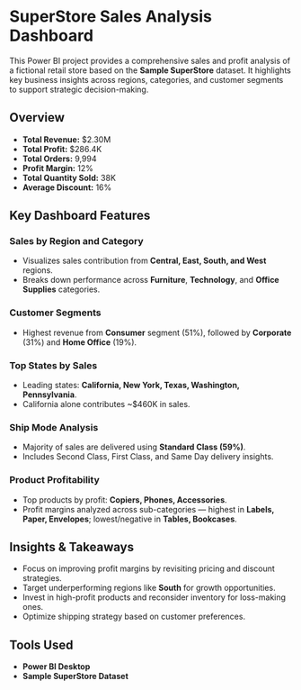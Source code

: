 # SuperStore Sales Analysis Dashboard

This Power BI project provides a comprehensive sales and profit analysis of a fictional retail store based on the **Sample SuperStore** dataset. It highlights key business insights across regions, categories, and customer segments to support strategic decision-making.

## Overview

- **Total Revenue:** $2.30M  
- **Total Profit:** $286.4K  
- **Total Orders:** 9,994  
- **Profit Margin:** 12%  
- **Total Quantity Sold:** 38K  
- **Average Discount:** 16%

## Key Dashboard Features

### Sales by Region and Category
- Visualizes sales contribution from **Central, East, South, and West** regions.
- Breaks down performance across **Furniture**, **Technology**, and **Office Supplies** categories.

### Customer Segments
- Highest revenue from **Consumer** segment (51%), followed by **Corporate** (31%) and **Home Office** (19%).

### Top States by Sales
- Leading states: **California, New York, Texas, Washington, Pennsylvania**.
- California alone contributes ~$460K in sales.

### Ship Mode Analysis
- Majority of sales are delivered using **Standard Class (59%)**.
- Includes Second Class, First Class, and Same Day delivery insights.

### Product Profitability
- Top products by profit: **Copiers, Phones, Accessories**.
- Profit margins analyzed across sub-categories — highest in **Labels, Paper, Envelopes**; lowest/negative in **Tables, Bookcases**.

## Insights & Takeaways

- Focus on improving profit margins by revisiting pricing and discount strategies.
- Target underperforming regions like **South** for growth opportunities.
- Invest in high-profit products and reconsider inventory for loss-making ones.
- Optimize shipping strategy based on customer preferences.

## Tools Used

- **Power BI Desktop**
- **Sample SuperStore Dataset**

